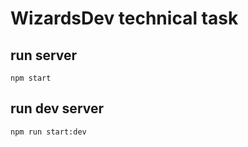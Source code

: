 # WizardsDev technical task 

## run server 
```
npm start
```

## run dev server 
```
npm run start:dev
```